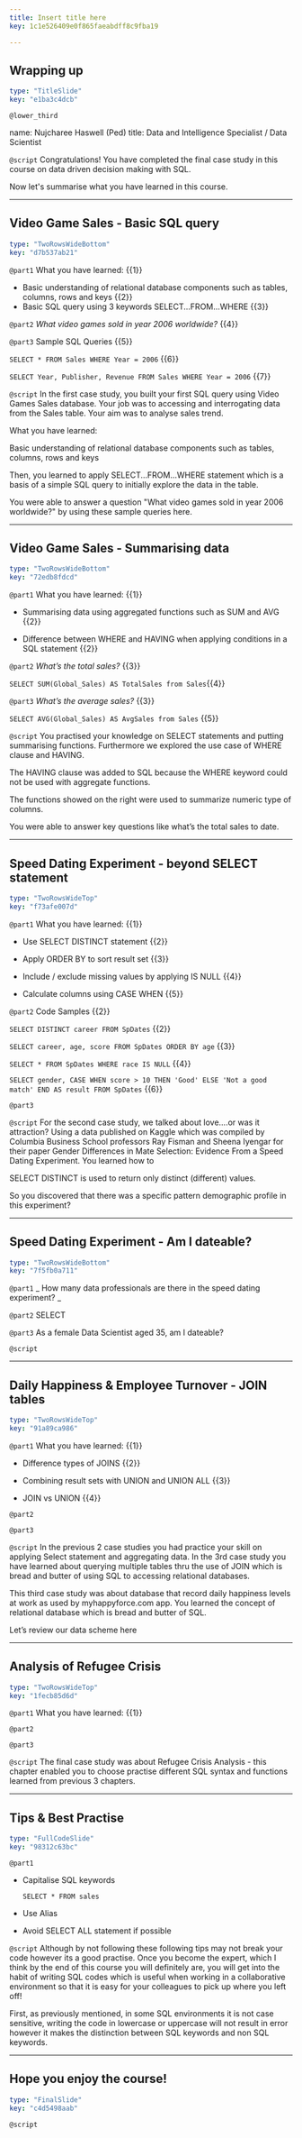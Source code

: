 ```yaml
---
title: Insert title here
key: 1c1e526409e0f865faeabdff8c9fba19

---
```

## Wrapping up

```yaml
type: "TitleSlide"
key: "e1ba3c4dcb"
```

`@lower_third`

name: Nujcharee Haswell (Ped)
title: Data and Intelligence Specialist / Data Scientist


`@script`
Congratulations! You have completed the final case study in this course on data driven decision making with SQL.

Now let's summarise what you have learned in this course.


---
## Video Game Sales - Basic SQL query

```yaml
type: "TwoRowsWideBottom"
key: "d7b537ab21"
```

`@part1`
What you have learned: {{1}}

- Basic understanding of relational database components such as tables, columns, rows and keys {{2}}
- Basic SQL query using 3 keywords SELECT...FROM...WHERE {{3}}


`@part2`
_What video games sold in year 2006 worldwide?_ {{4}}


`@part3`
Sample SQL Queries {{5}}

``SELECT * FROM Sales WHERE Year = 2006`` {{6}}

 ``SELECT Year, Publisher, Revenue FROM Sales WHERE Year = 2006`` {{7}}


`@script`
In the first case study, you built your first SQL query using Video Games Sales database. Your job was to accessing and interrogating data from the Sales table. Your aim was to analyse sales trend.

What you have learned:

Basic understanding of relational database components such as tables, columns, rows and keys

Then, you learned to apply SELECT...FROM...WHERE statement which is a basis of a simple SQL query to initially explore the data in the table.

You were able to answer a question  "What video games sold in year 2006 worldwide?" by using these sample queries here.


---
## Video Game Sales - Summarising data

```yaml
type: "TwoRowsWideBottom"
key: "72edb8fdcd"
```

`@part1`
What you have learned: {{1}}

- Summarising data using aggregated functions such as SUM and AVG {{2}}

- Difference between WHERE and  HAVING when applying conditions in a SQL statement {{2}}


`@part2`
_What’s the total sales?_ {{3}}

``SELECT SUM(Global_Sales) AS TotalSales from Sales``{{4}}


`@part3`
_What’s the average sales?_ {{3}}

``SELECT AVG(Global_Sales) AS AvgSales from Sales`` {{5}}


`@script`
You practised your knowledge on SELECT statements and putting summarising functions. Furthermore we explored the use case of WHERE clause and HAVING. 

The HAVING clause was added to SQL because the WHERE keyword could not be used with aggregate functions.

The functions showed on the right were used to summarize numeric type of columns.

You were able to answer key questions like what’s the total sales to date.


---
## Speed Dating Experiment - beyond SELECT statement

```yaml
type: "TwoRowsWideTop"
key: "f73afe007d"
```

`@part1`
What you have learned: {{1}}

- Use SELECT DISTINCT statement {{2}}

- Apply ORDER BY to sort result set {{3}}

- Include / exclude missing values by applying IS NULL {{4}}

- Calculate columns using CASE WHEN {{5}}


`@part2`
Code Samples {{2}}

``SELECT DISTINCT career FROM SpDates`` {{2}}

``SELECT career, age, score FROM SpDates ORDER BY age`` {{3}}

``SELECT * FROM SpDates WHERE race IS NULL`` {{4}}


``SELECT gender, CASE WHEN score > 10 THEN 'Good' ELSE 'Not a good match' END AS result FROM SpDates`` {{6}}


`@part3`



`@script`
For the second case study, we talked about love....or was it attraction? Using a data published on Kaggle which was compiled by Columbia Business School professors Ray Fisman and Sheena Iyengar for their paper Gender Differences in Mate Selection: Evidence From a Speed Dating Experiment. You learned how to 
 
SELECT DISTINCT is used to return only distinct (different) values.

So you discovered that there was a specific pattern demographic profile in this experiment?


---
## Speed Dating Experiment - Am I dateable?

```yaml
type: "TwoRowsWideBottom"
key: "7f5fb0a711"
```

`@part1`
_ How many data professionals are there in the speed dating experiment? _


`@part2`
SELECT


`@part3`
As a female Data Scientist aged 35, am I dateable?


`@script`



---
## Daily Happiness & Employee Turnover - JOIN tables

```yaml
type: "TwoRowsWideTop"
key: "91a89ca986"
```

`@part1`
What you have learned: {{1}}

- Difference types of JOINS {{2}}

- Combining result sets with UNION and UNION ALL {{3}}

- JOIN vs UNION {{4}}


`@part2`



`@part3`



`@script`
In the previous 2 case studies you had practice your skill on applying Select statement and aggregating data. In the 3rd case study you have learned about querying multiple tables thru the use of JOIN which is bread and butter of using SQL to accessing relational databases.

This third case study was about database that record daily happiness levels at work as used by myhappyforce.com app. You learned the concept of relational database which is bread and butter of SQL.

Let’s review our data scheme here


---
## Analysis of Refugee Crisis

```yaml
type: "TwoRowsWideTop"
key: "1fecb85d6d"
```

`@part1`
What you have learned: {{1}}


`@part2`



`@part3`



`@script`
The final case study was about Refugee Crisis Analysis - this chapter enabled you to choose practise different SQL syntax and functions learned from previous 3 chapters.


---
## Tips & Best Practise

```yaml
type: "FullCodeSlide"
key: "98312c63bc"
```

`@part1`
- Capitalise SQL keywords

  ``SELECT * FROM sales``

- Use Alias

- Avoid SELECT ALL statement if possible


`@script`
Although by not following these following tips may not break your code however its a good practise. Once you become the expert, which I think by the end of this course you will definitely are, you will get into the habit of writing SQL codes which is useful when working in a collaborative environment so that it is easy for your colleagues to pick up where you left off!

First, as previously mentioned, in some SQL environments it is not case sensitive, writing the code in lowercase or uppercase will not result in error however it makes the distinction between SQL keywords and non SQL keywords.


---
## Hope you enjoy the course!

```yaml
type: "FinalSlide"
key: "c4d5498aab"
```

`@script`


